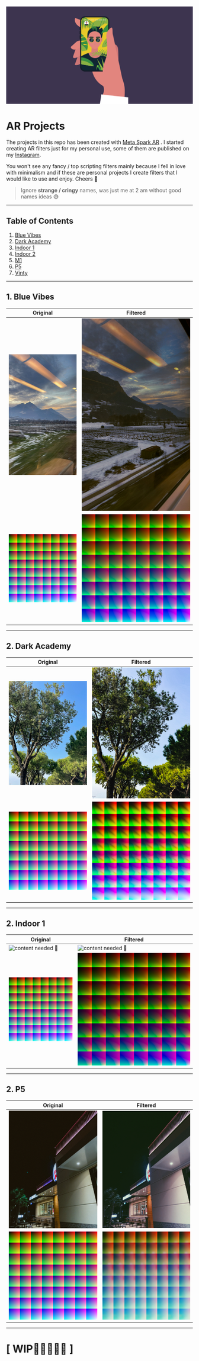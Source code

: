 ![](./assets/header.jpeg)
# **AR Projects**
The projects in this repo has been created with [Meta Spark AR](https://sparkar.facebook.com/ar-studio/) . 
I started creating AR filters just for my personal use, some of them are published on my [Instagram](/link).

You won't see any fancy / top scripting filters mainly because I fell in love with minimalism and if these are personal projects I create filters that I would like to use and enjoy. Cheers 💙

> Ignore **strange / cringy** names, was just me at 2 am without good names ideas 😅

-----------------------
 ## Table of Contents  
1. [Blue Vibes](#bv)  
2. [Dark Academy](#da)
3. [Indoor 1](#id1) 
4. [Indoor 2](#id2) 
5. [M1]()
6. [P5](#p5)
7. [Vinty]()

-----------------------

<a name="bv"/>

## 1. Blue Vibes
|Original |Filtered |
|--|--|
| ![](assets/noF1.JPG) | ![](Blue-Vibes/assets/bv.JPG) |
| ![](assets/neutral.png) | ![](Blue-Vibes/blue%20vibes/textures/BaseColor.jpg) |
----------

<a name="da"/>

## 2. Dark Academy
|Original |Filtered |
|--|--|
| ![](assets/noF3.JPG) | ![](Dark-Academy/assets/IMG_9013.jpg) |
| ![](assets/neutral.png) | ![](Dark-Academy/Dark_AcademyV1/textures/lut.jpg) |
----------

<a name="id1"/>

## 2. Indoor 1
|Original |Filtered |
|--|--|
| ![content needed 🥲]() | ![content needed 🥲]() |
| ![](assets/neutral.png) | ![](indoor1/indoor1/textures/lut.jpg) |
----------

<a name="p5"/>

## 2. P5
|Original |Filtered |
|--|--|
| ![](assets/noF2.JPG) | ![content needed 🥲](P5/media/2C5398B0-4A0F-473C-A885-D5B3CD5D672D.JPG) |
| ![](assets/neutral.png) | ![](P5/P5_lut.jpg) |
----------
# [ WIP👨🏻‍💻😵‍💫 ]